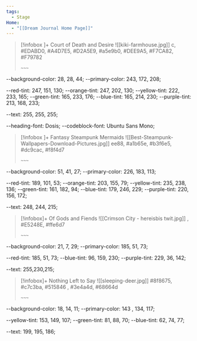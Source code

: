 ```yaml
---
tags:
  - Stage
Home:
  - "[[Dream Journal Home Page]]"
---
```

> [!infobox ]+   Court of Death and Desire
> ![[kiki-farmhouse.jpg]]
>[](../../themes/kiki-farmhouse.jpg)c, #EDABD0, #A4D7E5, #D2A5E9, #a5e9b0, #DEE9A5, #F7CA82, #F79782
>```
>~~~ 
--background-color: 28, 28, 44;
--primary-color: 243, 172, 208;
>
--red-tint: 247, 151, 130;
--orange-tint: 247, 202, 130;
--yellow-tint: 222, 233, 165;
--green-tint: 165, 233, 176;
--blue-tint: 165, 214, 230;
--purple-tint: 213, 168, 233;
>
--text: 255, 255, 255;
>
--heading-font: Dosis;
--codeblock-font: Ubuntu Sans Mono;

> [!infobox ]+  Fantasy Steampunk Mermaids
![[Best-Steampunk-Wallpapers-Download-Pictures.jpg]]
>[](../../themes/Best-Steampunk-Wallpapers-Download-Pictures.jpg)ee88, #a1b65e, #b3f6e5, #dc9cac, #f8f4d7
>```
>~~~ 
--background-color: 51, 41, 27;
--primary-color: 226, 183, 113;
>
--red-tint: 189, 101, 53;
--orange-tint: 203, 155, 79;
--yellow-tint: 235, 238, 136;
--green-tint: 161, 182, 94;
--blue-tint: 179, 246, 229;
--purple-tint: 220, 156, 172;
>
--text: 248, 244, 215;

>[!infobox]+ Of Gods and Fiends
>![[Crimson City - hereisbis twit.jpg]]
>[](../../themes/Crimson%20City%20-%20hereisbis%20twit.jpg), #E5248E,  #ffe6d7
>```
>~~~
--background-color: 21, 7, 29;
--primary-color: 185, 51, 73;
>
--red-tint: 185, 51, 73;
--blue-tint: 96, 159, 230;
--purple-tint: 229, 36, 142;
  >
--text: 255,230,215;

>[!infobox]+ Nothing Left to Say
>![[sleeping-deer.jpg]]
>[](../../themes/sleeping-deer.jpg)#8f8675, #c7c3ba,  #515846  , #3e4a4d, #68664d
>```
>~~~
--background-color: 18, 14, 11;
--primary-color: 143 , 134, 117;
>
--yellow-tint: 153, 149, 107;
--green-tint: 81, 88, 70;
--blue-tint: 62, 74, 77;
>
--text: 199, 195, 186;